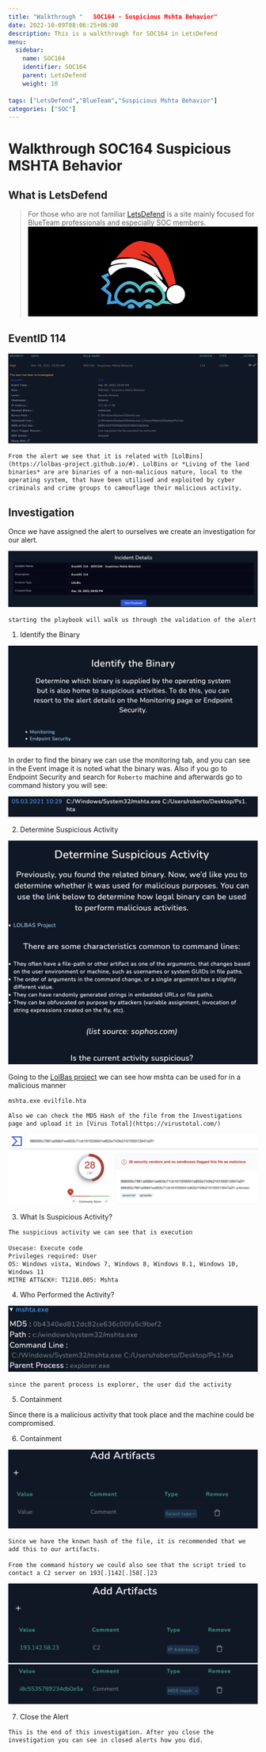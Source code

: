 ```yaml
---
title: "Walkthrough "	SOC164 - Suspicious Mshta Behavior"
date: 2022-10-09T08:06:25+06:00
description: This is a walkthrough for SOC164 in LetsDefend
menu:
  sidebar:
    name: SOC164 
    identifier: SOC164
    parent: LetsDefend
    weight: 10

tags: ["LetsDefend","BlueTeam","Suspicious Mshta Behavior"]
categories: ["SOC"]
---
```

# Walkthrough SOC164 Suspicious MSHTA Behavior

## What is LetsDefend


> For those who are not familiar [LetsDefend](https://app.letsdefend.io/) is a site mainly focused for BlueTeam professionals and especially SOC members. 
![](images/20221229193220.png)  


## EventID 114


![](images/20221229194235.png)  

    From the alert we see that it is related with [LolBins](https://lolbas-project.github.io/#). LolBins or *Living of the land binaries* are are binaries of a non-malicious nature, local to the operating system, that have been utilised and exploited by cyber criminals and crime groups to camouflage their malicious activity.

## Investigation

Once we have assigned the alert to ourselves we create an investigation for our alert.

![](images/20221229195548.png)  

    starting the playbook will walk us through the validation of the alert

1. Identify the Binary

![](images/20221229200143.png)  

In order to find the binary we can use the monitoring tab, and you can see in the Event image it is noted what the binary was. Also if you go to Endpoint Security and search for `Roberto` machine and afterwards go to command history you will see:

![](images/20221229200554.png)  

2. Determine Suspicious Activity

![](images/20221229201416.png)  

Going to the [LolBas project](https://lolbas-project.github.io/lolbas/Binaries/Mshta/) we can see how mshta can be used for in a malicious manner
```
mshta.exe evilfile.hta
```
```
Also we can check the MD5 Hash of the file from the Investigations page and upload it in [Virus Total](https://virustotal.com/)
```
![](images/20221229201900.png)  


3. What Is Suspicious Activity?

```
The suspicious activity we can see that is execution

Usecase: Execute code
Privileges required: User
OS: Windows vista, Windows 7, Windows 8, Windows 8.1, Windows 10, Windows 11
MITRE ATT&CK®: T1218.005: Mshta
```

4. Who Performed the Activity?

![](images/20221229203100.png)  

```
since the parent process is explorer, the user did the activity
```

5. Containment

Since there is a malicious activity that took place and the machine could be compromised.

6. Containment 

![](images/20221229203416.png)  

```
Since we have the known hash of the file, it is recommended that we add this to our artifacts. 

From the command history we could also see that the script tried to contact a C2 server on 193[.]142[.]58[.]23
```


![](images/20221229203848.png)  
![](images/20221229204006.png)  


7. Close the Alert

```
This is the end of this investigation. After you close the investigation you can see in closed alerts how you did.
```